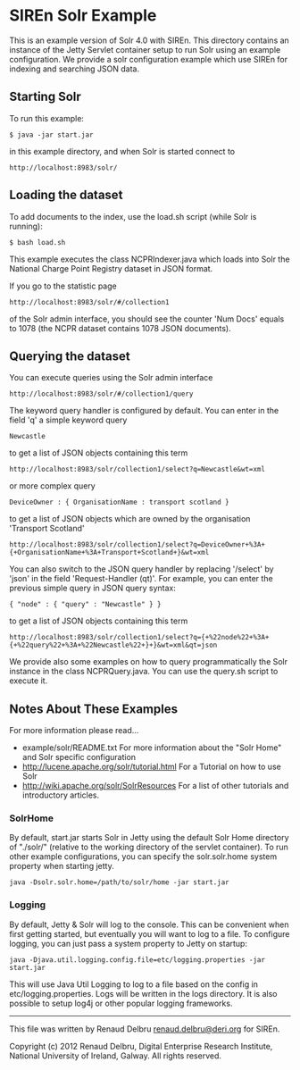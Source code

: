 # SIREn Solr Example

This is an example version of Solr 4.0 with SIREn. This directory contains an 
instance of the Jetty Servlet container setup to run Solr using an example 
configuration. We provide a solr configuration example which use SIREn for 
indexing and searching JSON data.

## Starting Solr

To run this example:

    $ java -jar start.jar

in this example directory, and when Solr is started connect to 

    http://localhost:8983/solr/
    
## Loading the dataset

To add documents to the index, use the load.sh script (while Solr is running):

    $ bash load.sh

This example executes the class NCPRIndexer.java which loads into Solr the 
National Charge Point Registry dataset in JSON format.

If you go to the statistic page 

    http://localhost:8983/solr/#/collection1

of the Solr admin interface, you should see the counter 'Num Docs' equals to 
1078 (the NCPR dataset contains 1078 JSON documents). 

## Querying the dataset

You can execute queries using the Solr admin interface

    http://localhost:8983/solr/#/collection1/query

The keyword query handler is configured by default. You can enter in the field
'q' a simple keyword query

    Newcastle
    
to get a list of JSON objects containing this term

    http://localhost:8983/solr/collection1/select?q=Newcastle&wt=xml
    
or more complex query

    DeviceOwner : { OrganisationName : transport scotland }
    
to get a list of JSON objects which are owned by the organisation 'Transport 
Scotland'

    http://localhost:8983/solr/collection1/select?q=DeviceOwner+%3A+{+OrganisationName+%3A+Transport+Scotland+}&wt=xml

You can also switch to the JSON query handler by replacing '/select' by 'json'
in the field 'Request-Handler (qt)'. For example, you can enter the previous
simple query in JSON query syntax:

	{ "node" : { "query" : "Newcastle" } }

to get a list of JSON objects containing this term

	http://localhost:8983/solr/collection1/select?q={+%22node%22+%3A+{+%22query%22+%3A+%22Newcastle%22+}+}&wt=xml&qt=json

We provide also some examples on how to query programmatically the Solr 
instance in the class NCPRQuery.java. You can use the query.sh script to execute
it.

## Notes About These Examples

For more information please read...

 * example/solr/README.txt
   For more information about the "Solr Home" and Solr specific configuration
 * http://lucene.apache.org/solr/tutorial.html
   For a Tutorial on how to use Solr
 * http://wiki.apache.org/solr/SolrResources 
   For a list of other tutorials and introductory articles.

### SolrHome

By default, start.jar starts Solr in Jetty using the default Solr Home
directory of "./solr/" (relative to the working directory of the servlet 
container). To run other example configurations, you can specify the 
solr.solr.home system property when starting jetty.

    java -Dsolr.solr.home=/path/to/solr/home -jar start.jar

### Logging

By default, Jetty & Solr will log to the console. This can be convenient when 
first getting started, but eventually you will want to log to a file. To 
configure logging, you can just pass a system property to Jetty on startup:

    java -Djava.util.logging.config.file=etc/logging.properties -jar start.jar
 
This will use Java Util Logging to log to a file based on the config in
etc/logging.properties. Logs will be written in the logs directory. It is
also possible to setup log4j or other popular logging frameworks.

- - -

This file was written by Renaud Delbru <renaud.delbru@deri.org> for SIREn.

Copyright (c) 2012
Renaud Delbru,
Digital Enterprise Research Institute,
National University of Ireland, Galway.
All rights reserved.
